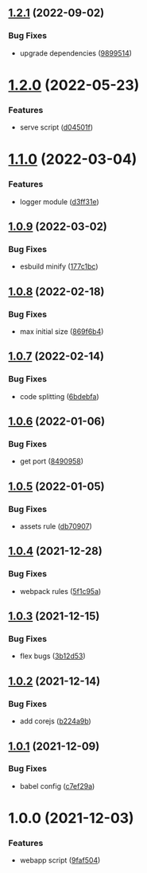 ## [1.2.1](https://github.com/akijoey/webapp/compare/v1.2.0...v1.2.1) (2022-09-02)


### Bug Fixes

* upgrade dependencies ([9899514](https://github.com/akijoey/webapp/commit/989951433f838c7d252fd071d8a4b6146ef150fd))

# [1.2.0](https://github.com/akijoey/webapp/compare/v1.1.0...v1.2.0) (2022-05-23)


### Features

* serve script ([d04501f](https://github.com/akijoey/webapp/commit/d04501f4dba389d474b110f9b791a02edc05c4cf))

# [1.1.0](https://github.com/akijoey/webapp/compare/v1.0.9...v1.1.0) (2022-03-04)


### Features

* logger module ([d3ff31e](https://github.com/akijoey/webapp/commit/d3ff31e09d040a50b90ab22c6fbaf4ae8f5ee347))

## [1.0.9](https://github.com/akijoey/webapp/compare/v1.0.8...v1.0.9) (2022-03-02)


### Bug Fixes

* esbuild minify ([177c1bc](https://github.com/akijoey/webapp/commit/177c1bcd0e4d4e4df27958cb88ebd13d13df0a23))

## [1.0.8](https://github.com/akijoey/webapp/compare/v1.0.7...v1.0.8) (2022-02-18)


### Bug Fixes

* max initial size ([869f6b4](https://github.com/akijoey/webapp/commit/869f6b44a7a60a6ef7102f896cd95fb5087ccb81))

## [1.0.7](https://github.com/akijoey/webapp/compare/v1.0.6...v1.0.7) (2022-02-14)


### Bug Fixes

* code splitting ([6bdebfa](https://github.com/akijoey/webapp/commit/6bdebfaedc298e16af419ec5795a6ce7ef1419f1))

## [1.0.6](https://github.com/akijoey/webapp/compare/v1.0.5...v1.0.6) (2022-01-06)


### Bug Fixes

* get port ([8490958](https://github.com/akijoey/webapp/commit/8490958c31cf7f86826a414d5186df10bd5426be))

## [1.0.5](https://github.com/akijoey/webapp/compare/v1.0.4...v1.0.5) (2022-01-05)


### Bug Fixes

* assets rule ([db70907](https://github.com/akijoey/webapp/commit/db7090712d9f11757abbca2e9a87a9d49127c5a0))

## [1.0.4](https://github.com/akijoey/webapp/compare/v1.0.3...v1.0.4) (2021-12-28)


### Bug Fixes

* webpack rules ([5f1c95a](https://github.com/akijoey/webapp/commit/5f1c95ad56c4debf5dc0b33b6f0b702d721d5f51))

## [1.0.3](https://github.com/akijoey/webapp/compare/v1.0.2...v1.0.3) (2021-12-15)


### Bug Fixes

* flex bugs ([3b12d53](https://github.com/akijoey/webapp/commit/3b12d53b942b946495277d914b3bd4c50c964776))

## [1.0.2](https://github.com/akijoey/webapp/compare/v1.0.1...v1.0.2) (2021-12-14)


### Bug Fixes

* add corejs ([b224a9b](https://github.com/akijoey/webapp/commit/b224a9bec08ad98476201c5ea2e4ac3d2e20659d))

## [1.0.1](https://github.com/akijoey/webapp/compare/v1.0.0...v1.0.1) (2021-12-09)


### Bug Fixes

* babel config ([c7ef29a](https://github.com/akijoey/webapp/commit/c7ef29a507e1ac2e4da4e8ba2bd67ecaec7eff2c))

# 1.0.0 (2021-12-03)


### Features

* webapp script ([9faf504](https://github.com/akijoey/webapp/commit/9faf504f9b3d3f4137a3710a3cbb00be28849de6))
